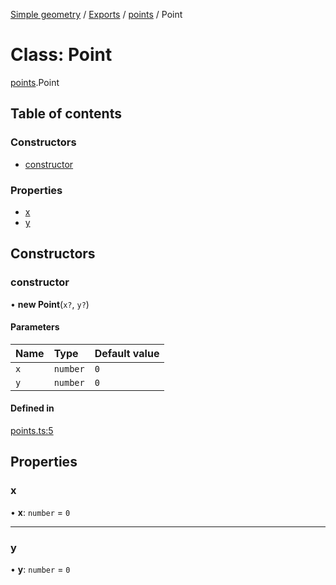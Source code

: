 [Simple geometry](../README.md) / [Exports](../modules.md) / [points](../modules/points.md) / Point

# Class: Point

[points](../modules/points.md).Point

## Table of contents

### Constructors

- [constructor](points.Point.md#constructor)

### Properties

- [x](points.Point.md#x)
- [y](points.Point.md#y)

## Constructors

### constructor

• **new Point**(`x?`, `y?`)

#### Parameters

| Name | Type | Default value |
| :------ | :------ | :------ |
| `x` | `number` | `0` |
| `y` | `number` | `0` |

#### Defined in

[points.ts:5](https://github.com/RodionNikolaev/simple-geometry/blob/7b9e862/src/points.ts#L5)

## Properties

### x

• **x**: `number` = `0`

___

### y

• **y**: `number` = `0`
